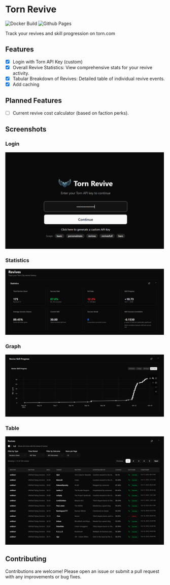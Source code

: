 # Torn Revive

![Docker Build](https://img.shields.io/github/actions/workflow/status/blacksmithop/TRA/docker-image.yml?branch=main&style=for-the-badge&logo=docker&label=Docker%20Image&color=%23007BFF) ![Github Pages](https://img.shields.io/github/actions/workflow/status/blacksmithop/TRA/gh-pages.yml?branch=main&style=for-the-badge&logo=nextdotjs&label=Website)


Track your revives and skill progression on torn.com

## Features

- [x] Login with Torn API Key (custom)
- [x] Overall Revive Statistics: View comprehensive stats for your revive activity.
- [x] Tabular Breakdown of Revives: Detailed table of individual revive events.
- [x] Add caching

## Planned Features

- [ ] Current revive cost calculator (based on faction perks).

## Screenshots

### Login
<img src="./docs/images/login.png" alt="Login Page" width="500">

### Statistics
<img src="./docs/images/statistics.png" alt="Statistics" width="500">

### Graph
<img src="./docs/images/graph.png" alt="Revives Table" width="500">

### Table
<img src="./docs/images/table.png" alt="Revives Table" width="500">


## Contributing
Contributions are welcome! Please open an issue or submit a pull request with any improvements or bug fixes.

